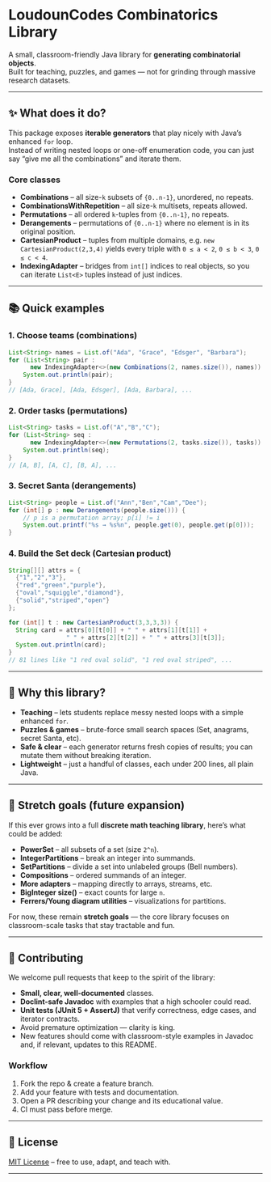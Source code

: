 # LoudounCodes Combinatorics Library

A small, classroom-friendly Java library for **generating combinatorial objects**.  
Built for teaching, puzzles, and games — not for grinding through massive research datasets.

---

## ✨ What does it do?

This package exposes **iterable generators** that play nicely with Java’s enhanced `for` loop.  
Instead of writing nested loops or one-off enumeration code, you can just say “give me all the combinations” and iterate them.

### Core classes

- **Combinations** – all size-`k` subsets of `{0..n-1}`, unordered, no repeats.
- **CombinationsWithRepetition** – all size-`k` multisets, repeats allowed.
- **Permutations** – all ordered `k`-tuples from `{0..n-1}`, no repeats.
- **Derangements** – permutations of `{0..n-1}` where no element is in its original position.
- **CartesianProduct** – tuples from multiple domains, e.g. `new CartesianProduct(2,3,4)` yields every triple with `0 ≤ a < 2`, `0 ≤ b < 3`, `0 ≤ c < 4`.
- **IndexingAdapter<E>** – bridges from `int[]` indices to real objects, so you can iterate `List<E>` tuples instead of just indices.

---

## 📚 Quick examples

### 1. Choose teams (combinations)
```java
List<String> names = List.of("Ada", "Grace", "Edsger", "Barbara");
for (List<String> pair :
      new IndexingAdapter<>(new Combinations(2, names.size()), names)) {
    System.out.println(pair);
}
// [Ada, Grace], [Ada, Edsger], [Ada, Barbara], ...
````

### 2. Order tasks (permutations)

```java
List<String> tasks = List.of("A","B","C");
for (List<String> seq :
      new IndexingAdapter<>(new Permutations(2, tasks.size()), tasks)) {
    System.out.println(seq);
}
// [A, B], [A, C], [B, A], ...
```

### 3. Secret Santa (derangements)

```java
List<String> people = List.of("Ann","Ben","Cam","Dee");
for (int[] p : new Derangements(people.size())) {
    // p is a permutation array; p[i] != i
    System.out.printf("%s → %s%n", people.get(0), people.get(p[0]));
}
```

### 4. Build the Set deck (Cartesian product)

```java
String[][] attrs = {
  {"1","2","3"},
  {"red","green","purple"},
  {"oval","squiggle","diamond"},
  {"solid","striped","open"}
};

for (int[] t : new CartesianProduct(3,3,3,3)) {
  String card = attrs[0][t[0]] + " " + attrs[1][t[1]] +
                " " + attrs[2][t[2]] + " " + attrs[3][t[3]];
  System.out.println(card);
}
// 81 lines like "1 red oval solid", "1 red oval striped", ...
```

---

## 🏫 Why this library?

* **Teaching** – lets students replace messy nested loops with a simple enhanced `for`.
* **Puzzles & games** – brute-force small search spaces (Set, anagrams, secret Santa, etc).
* **Safe & clear** – each generator returns fresh copies of results; you can mutate them without breaking iteration.
* **Lightweight** – just a handful of classes, each under 200 lines, all plain Java.

---

## 🚀 Stretch goals (future expansion)

If this ever grows into a full **discrete math teaching library**, here’s what could be added:

* **PowerSet** – all subsets of a set (size `2^n`).
* **IntegerPartitions** – break an integer into summands.
* **SetPartitions** – divide a set into unlabeled groups (Bell numbers).
* **Compositions** – ordered summands of an integer.
* **More adapters** – mapping directly to arrays, streams, etc.
* **BigInteger size()** – exact counts for large `n`.
* **Ferrers/Young diagram utilities** – visualizations for partitions.

For now, these remain **stretch goals** — the core library focuses on classroom-scale tasks that stay tractable and fun.

---

## 🤝 Contributing

We welcome pull requests that keep to the spirit of the library:

* **Small, clear, well-documented** classes.
* **Doclint-safe Javadoc** with examples that a high schooler could read.
* **Unit tests (JUnit 5 + AssertJ)** that verify correctness, edge cases, and iterator contracts.
* Avoid premature optimization — clarity is king.
* New features should come with classroom-style examples in Javadoc and, if relevant, updates to this README.

### Workflow

1. Fork the repo & create a feature branch.
2. Add your feature with tests and documentation.
3. Open a PR describing your change and its educational value.
4. CI must pass before merge.

---

## 📜 License

[MIT License](LICENSE) – free to use, adapt, and teach with.

---

